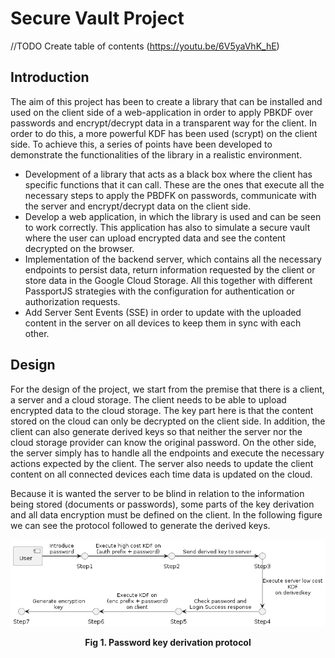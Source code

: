 # Secure Vault Project

//TODO Create table of contents (https://youtu.be/6V5yaVhK_hE)
## Introduction

The aim of this project has been to create a library that can be installed and used on the client side of a web-application in order to apply PBKDF over passwords and encrypt/decrypt data in a transparent way for the client. In order to do this, a more powerful KDF has been used (scrypt) on the client side. To achieve this, a series of points have been developed to demonstrate the functionalities of the library in a realistic environment.

- Development of a library that acts as a black box where the client has specific functions that it can call. These are the ones that execute all the necessary steps to apply the PBDFK on passwords, communicate with the server and encrypt/decrypt data on the client side.
- Develop a web application, in which the library is used and can be seen to work correctly. This application has also to simulate a secure vault where the user can upload encrypted data and see the content decrypted on the browser.
- Implementation of the backend server, which contains all the necessary endpoints to persist data, return information requested by the client or store data in the Google Cloud Storage. All this together with different PassportJS strategies with the configuration for authentication or authorization requests.
- Add Server Sent Events (SSE) in order to update with the uploaded content in the server on all devices to keep them in sync with each other.

## Design
For the design of the project, we start from the premise that there is a client, a server and a cloud storage. The client needs to be able to upload encrypted data to the cloud storage. The key part here is that the content stored on the cloud can only be decrypted on the client side. In addition, the client can also generate derived keys so that neither the server nor the cloud storage provider can know the original password. On the other side, the server simply has to handle all the endpoints and execute the necessary actions expected by the client. The server also needs to update the client content on all connected devices each time data is updated on the cloud.

Because it is wanted the server to be blind in relation to the information being stored (documents or passwords), some parts of the key derivation and all data encryption must be defined on the client. In the following figure we can see the protocol followed to generate the derived keys.

<p align="center">
    <img src="docummentation/out/basiKdfFlow/basicFlow.png">
    <figcaption align = "center"><b>Fig 1. Password key derivation protocol</b></figcaption>
</p>


